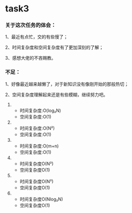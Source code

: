 # task3

### 关于这次任务的体会：

1、最近有点忙，交的有些慢了；

2、时间复杂度和空间复杂度有了更加深刻的了解；

3、感想大佬的不吝赐教。

### 不足：

1、好像最近越来越懒了，对于新知识没有像刚开始的那般热切；

2、空间复杂度理解起来还是有些模糊，继续努力吧。



1. + 时间复杂度:O(log₂N)
   - 空间复杂度:O(1)
2. 
   + 时间复杂度:O(N²)
   - 空间复杂度:O(1)
3. 
   + 时间复杂度:O(m+n)
   - 空间复杂度:O(1)
4. 
   + 时间复杂度O(N²)
   - 空间复杂度O(1)
5. 
   + 时间复杂度O(N²)
   - 空间复杂度O(1)
6. 
   + 时间复杂度O(Nlog₂N)
   - 空间复杂度O(1)
